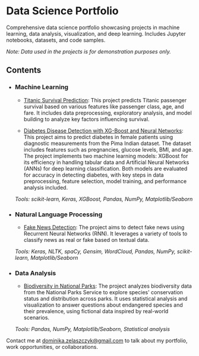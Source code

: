 # Data Science Portfolio
Comprehensive data science portfolio showcasing projects in machine learning, data analysis, visualization, and deep learning. Includes Jupyter notebooks, datasets, and code samples.

*Note: Data used in the projects is for demonstration purposes only.*
## Contents

- ### Machine Learning

    - [Titanic Survival Prediction](https://github.com/dominika-zelaszczyk/data-science-portfolio/blob/main/Projects/Titanic%20Survival%20Prediction%20Using%20Machine%20Learning/Titanic%20Survivor%20Prediction.ipynb):
This project predicts Titanic passenger survival based on various features like passenger class, age, and fare. It includes data preprocessing, exploratory analysis, and model building to analyze key factors influencing survival.

    - [Diabetes Disease Detection with XG-Boost and Neural Networks](https://github.com/dominika-zelaszczyk/data-science-portfolio/blob/main/Projects/Diabetes%20Disease%20Detection%20with%20XG-Boost%20and%20Neural%20Networks/Diabetes%20Detection%20Using%20XGBoost%20and%20ANNs.ipynb):
This project aims to predict diabetes in female patients using diagnostic measurements from the Pima Indian dataset. The dataset includes features such as pregnancies, glucose levels, BMI, and age. The project implements two machine learning models: XGBoost for its efficiency in handling tabular data and Artificial Neural Networks (ANNs) for deep learning classification. Both models are evaluated for accuracy in detecting diabetes, with key steps in data preprocessing, feature selection, model training, and performance analysis included.

    *Tools: scikit-learn, Keras, XGBoost, Pandas, NumPy, Matplotlib/Seaborn*

- ### Natural Language Processing

    - [Fake News Detection](https://github.com/dominika-zelaszczyk/data-science-portfolio/blob/main/Projects/Fake%20News%20Detection%20with%20Machine%20Learning/FakeNewsClassification.ipynb):
The project aims to detect fake news using Recurrent Neural Networks (RNN). It leverages a variety of tools to classify news as real or fake based on textual data.

    *Tools: Keras, NLTK, spaCy, Gensim, WordCloud, Pandas, NumPy, scikit-learn, Matplotlib/Seaborn*

- ### Data Analysis

    - [Biodiversity in National Parks](https://github.com/dominika-zelaszczyk/data-science-portfolio/blob/main/Projects/Biodiversity%20in%20National%20Parks/biodiversity.ipynb): 
The project analyzes biodiversity data from the National Parks Service to explore species' conservation status and distribution across parks. It uses statistical analysis and visualization to answer questions about endangered species and their prevalence, using fictional data inspired by real-world scenarios.

    *Tools: Pandas, NumPy, Matplotlib/Seaborn, Statistical analysis*

Contact me at [dominika.zelaszczyk@gmail.com](mailto:dominika.zelaszczyk@gmail.com) to talk about my portfolio, work opportunities, or collaborations.
